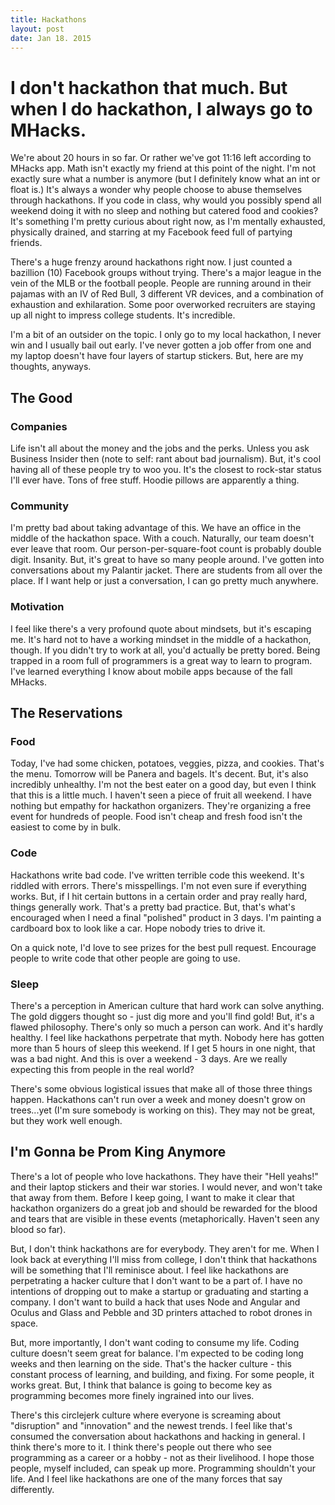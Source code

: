 ```yaml
---
title: Hackathons
layout: post
date: Jan 18. 2015
---
```


# I don't hackathon that much. But when I do hackathon, I always go to MHacks. 

We're about 20 hours in so far. Or rather we've got 11:16 left according to MHacks app. Math isn't exactly my friend at this point of the night. I'm not exactly sure what a number is anymore (but I definitely know what an int or float is.)  It's always a wonder why people choose to abuse themselves through hackathons. If you code in class, why would you possibly spend all weekend doing it with no sleep and nothing but catered food and cookies? It's something I'm pretty curious about right now, as I'm mentally exhausted, physically drained, and starring at my Facebook feed full of partying friends. 

There's a huge frenzy around hackathons right now. I just counted a bazillion (10) Facebook groups without trying. There's a major league in the vein of the MLB or the football people. People are running around in their pajamas with an IV of Red Bull, 3 different VR devices, and a combination of exhaustion and exhilaration. Some poor overworked recruiters are staying up all night to impress college students. It's incredible.

I'm a bit of an outsider on the topic. I only go to my local hackathon, I never win and I usually bail out early. I've never gotten a job offer from one and my laptop doesn't have four layers of startup stickers. But, here are my thoughts, anyways.

## The Good

### Companies
Life isn't all about the money and the jobs and the perks. Unless you ask Business Insider then (note to self: rant about bad journalism). But, it's cool having all of these people try to woo you. It's the closest to rock-star status I'll ever have. Tons of free stuff. Hoodie pillows are apparently a thing. 

### Community
I'm pretty bad about taking advantage of this. We have an office in the middle of the hackathon space. With a couch. Naturally, our team doesn't ever leave that room. Our person-per-square-foot count is probably double digit. Insanity. But, it's great to have so many people around. I've gotten into conversations about my Palantir jacket. There are students from all over the place. If I want help or  just a conversation, I can go pretty much anywhere.

### Motivation
I feel like there's a very profound quote about mindsets, but it's escaping me. It's hard not to have a working mindset in the middle of a hackathon, though. If you didn't try to work at all, you'd actually be pretty bored. Being trapped in a room full of programmers is a great way to learn to program. I've learned everything I know about mobile apps because of the fall MHacks.

## The Reservations

### Food
Today, I've had some chicken, potatoes, veggies, pizza, and cookies. That's the menu. Tomorrow will be Panera and bagels. It's decent. But, it's also incredibly unhealthy. I'm not the best eater on a good day, but even I think that this is a little much. I haven't seen a piece of fruit all weekend. I have nothing but empathy for hackathon organizers. They're organizing a free event for hundreds of people. Food isn't cheap and fresh food isn't the easiest to come by in bulk.

### Code
Hackathons write bad code. I've written terrible code this weekend. It's riddled with errors. There's misspellings. I'm not even sure if everything works. But, if I hit certain buttons in a certain order and pray really hard, things generally work. That's a pretty bad practice. But, that's what's encouraged when I need a final "polished" product in 3 days. I'm painting a cardboard box to look like a car. Hope nobody tries to drive it.

On a quick note, I'd love to see prizes for the best pull request. Encourage people to write code that other people are going to use.

### Sleep
There's a perception in American culture that hard work can solve anything. The gold diggers thought so - just dig more and you'll find gold! But, it's a flawed philosophy. There's only so much a person can work. And it's hardly healthy. I feel like hackathons perpetrate that myth. Nobody here has gotten more than 5 hours of sleep this weekend. If I get 5 hours in one night, that was a bad night. And this is over a weekend - 3 days. Are we really expecting this from people in the real world? 

There's some obvious logistical issues that make all of those three things happen. Hackathons can't run over a week and money doesn't grow on trees...yet (I'm sure somebody is working on this). They may not be great, but they work well enough.

## I'm Gonna be Prom King Anymore
There's a lot of people who love hackathons. They have their "Hell yeahs!" and their laptop stickers and their war stories. I would never, and won't take that away from them. Before I keep going, I want to make it clear that hackathon organizers do a great job and should be rewarded for the blood and tears that are visible in these events (metaphorically. Haven't seen any blood so far). 

But, I don't think hackathons are for everybody. They aren't for me. When I look back at everything I'll miss from college, I don't think that hackathons will be something that I'll reminisce about. I feel like hackathons are perpetrating a hacker culture that I don't want to be a part of. I have no intentions of dropping out to make a startup or graduating and starting a company. I don't want to build a hack that uses Node and Angular and Oculus and Glass and Pebble and 3D printers attached to robot drones in space. 

But, more importantly, I don't want coding to consume my life. Coding culture doesn't seem great for balance. I'm expected to be coding long weeks and then learning on the side. That's the hacker culture - this constant process of learning, and building, and fixing. For some people, it works great. But, I think that balance is going to become key as programming becomes more finely ingrained into our lives. 

There's this circlejerk culture where everyone is screaming about "disruption" and "innovation" and the newest trends. I feel like that's consumed the conversation about hackathons and hacking in general. I think there's more to it. I think there's people out there who see programming as a career or a hobby - not as their livelihood. I hope those people, myself included, can speak up more. Programming shouldn't your life. And I feel like hackathons are one of the many forces that say differently.
